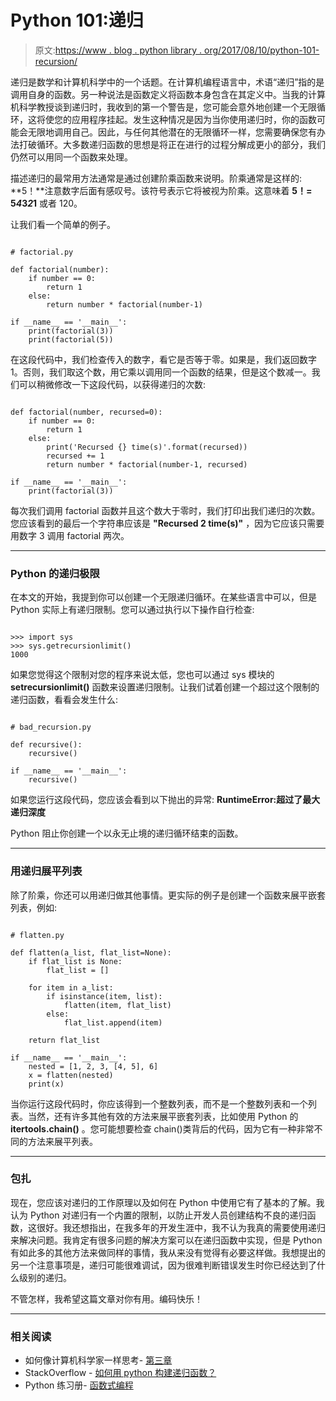 # Python 101:递归

> 原文:[https://www . blog . python library . org/2017/08/10/python-101-recursion/](https://www.blog.pythonlibrary.org/2017/08/10/python-101-recursion/)

递归是数学和计算机科学中的一个话题。在计算机编程语言中，术语“递归”指的是调用自身的函数。另一种说法是函数定义将函数本身包含在其定义中。当我的计算机科学教授谈到递归时，我收到的第一个警告是，您可能会意外地创建一个无限循环，这将使您的应用程序挂起。发生这种情况是因为当你使用递归时，你的函数可能会无限地调用自己。因此，与任何其他潜在的无限循环一样，您需要确保您有办法打破循环。大多数递归函数的思想是将正在进行的过程分解成更小的部分，我们仍然可以用同一个函数来处理。

描述递归的最常用方法通常是通过创建阶乘函数来说明。阶乘通常是这样的: **5！**注意数字后面有感叹号。该符号表示它将被视为阶乘。这意味着 **5！= 5*4*3*2*1** 或者 120。

让我们看一个简单的例子。

```

# factorial.py

def factorial(number):
    if number == 0:
        return 1
    else:
        return number * factorial(number-1)

if __name__ == '__main__':
    print(factorial(3))
    print(factorial(5))

```

在这段代码中，我们检查传入的数字，看它是否等于零。如果是，我们返回数字 1。否则，我们取这个数，用它乘以调用同一个函数的结果，但是这个数减一。我们可以稍微修改一下这段代码，以获得递归的次数:

```

def factorial(number, recursed=0):
    if number == 0:
        return 1
    else:
        print('Recursed {} time(s)'.format(recursed))
        recursed += 1
        return number * factorial(number-1, recursed)

if __name__ == '__main__':
    print(factorial(3))

```

每次我们调用 factorial 函数并且这个数大于零时，我们打印出我们递归的次数。您应该看到的最后一个字符串应该是 **"Recursed 2 time(s)"** ，因为它应该只需要用数字 3 调用 factorial 两次。

* * *

### Python 的递归极限

在本文的开始，我提到你可以创建一个无限递归循环。在某些语言中可以，但是 Python 实际上有递归限制。您可以通过执行以下操作自行检查:

```

>>> import sys
>>> sys.getrecursionlimit()
1000

```

如果您觉得这个限制对您的程序来说太低，您也可以通过 sys 模块的 **setrecursionlimit()** 函数来设置递归限制。让我们试着创建一个超过这个限制的递归函数，看看会发生什么:

```

# bad_recursion.py

def recursive():
    recursive()

if __name__ == '__main__':
    recursive()

```

如果您运行这段代码，您应该会看到以下抛出的异常: **RuntimeError:超过了最大递归深度**

Python 阻止你创建一个以永无止境的递归循环结束的函数。

* * *

### 用递归展平列表

除了阶乘，你还可以用递归做其他事情。更实际的例子是创建一个函数来展平嵌套列表，例如:

```

# flatten.py

def flatten(a_list, flat_list=None):
    if flat_list is None:
        flat_list = []

    for item in a_list:
        if isinstance(item, list):
            flatten(item, flat_list)
        else:
            flat_list.append(item)

    return flat_list

if __name__ == '__main__':
    nested = [1, 2, 3, [4, 5], 6]
    x = flatten(nested)
    print(x)

```

当你运行这段代码时，你应该得到一个整数列表，而不是一个整数列表和一个列表。当然，还有许多其他有效的方法来展平嵌套列表，比如使用 Python 的 **itertools.chain()** 。您可能想要检查 chain()类背后的代码，因为它有一种非常不同的方法来展平列表。

* * *

### 包扎

现在，您应该对递归的工作原理以及如何在 Python 中使用它有了基本的了解。我认为 Python 对递归有一个内置的限制，以防止开发人员创建结构不良的递归函数，这很好。我还想指出，在我多年的开发生涯中，我不认为我真的需要使用递归来解决问题。我肯定有很多问题的解决方案可以在递归函数中实现，但是 Python 有如此多的其他方法来做同样的事情，我从来没有觉得有必要这样做。我想提出的另一个注意事项是，递归可能很难调试，因为很难判断错误发生时你已经达到了什么级别的递归。

不管怎样，我希望这篇文章对你有用。编码快乐！

* * *

### 相关阅读

*   如何像计算机科学家一样思考- [第三章](http://openbookproject.net/thinkcs/python/english3e/recursion.html)
*   StackOverflow - [如何用 python 构建递归函数？](https://stackoverflow.com/q/479343/393194)
*   Python 练习册- [函数式编程](http://anandology.com/python-practice-book/functional-programming.html)